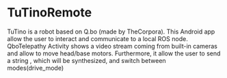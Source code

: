 # TuTinoRemote
TuTino is a robot based on Q.bo (made by TheCorpora).
This Android app allow the user to interact and communicate to a local ROS node. 
QboTelepathy Activity shows a video stream coming from built-in cameras and allow to move head/base motors.
Furthermore, it allow the user to send a string , which will be synthesized, and switch between modes(drive_mode)
